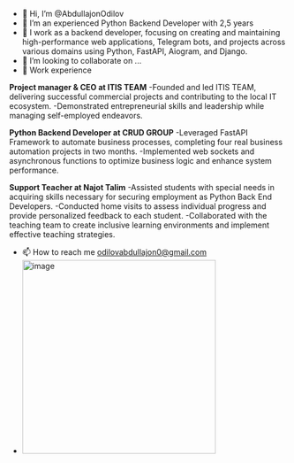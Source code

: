 - 👋 Hi, I’m @AbdullajonOdilov
- 👀 I’m an experienced Python Backend Developer with 2,5 years
- 🌱 I work as a backend developer, focusing on creating and maintaining high-performance web applications, Telegram bots, and projects across various domains using Python, FastAPI, Aiogram, and Django.
- 💞️ I’m looking to collaborate on ...
- 💼 Work experience 

**Project manager & CEO at ITIS TEAM**
-Founded and led ITIS TEAM, delivering successful commercial projects and contributing to the
local IT ecosystem.
-Demonstrated entrepreneurial skills and leadership while managing self-employed endeavors.

**Python Backend Developer at CRUD GROUP**
-Leveraged FastAPI Framework to automate business processes, completing four real business
automation projects in two months.
-Implemented web sockets and asynchronous functions to optimize business logic and enhance system performance.

**Support Teacher at Najot Talim**
-Assisted students with special needs in acquiring skills necessary for securing employment as Python Back End Developers.
-Conducted home visits to assess individual progress and provide personalized feedback to each student.
-Collaborated with the teaching team to create inclusive learning environments and implement effective teaching strategies.

- 📫 How to reach me odilovabdullajon0@gmail.com
- <img width="350" alt="image" src="https://github.com/user-attachments/assets/49b8d909-8980-41e2-bd76-b967c8f8c4b2">



<!---
AbdullajonOdilov/AbdullajonOdilov is a ✨ special ✨ repository because its `README.md` (this file) appears on your GitHub profile.
You can click the Preview link to take a look at your changes.
--->

